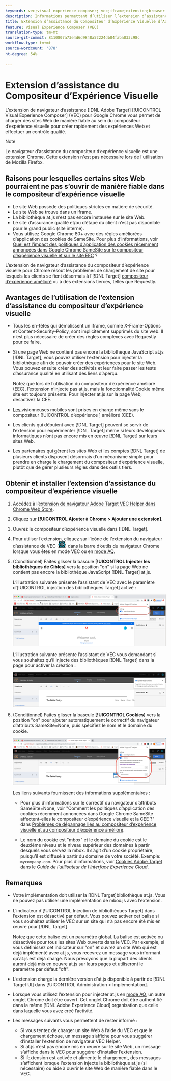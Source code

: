 ```yaml
---
keywords: vec;visual experience composer; vec;iframe;extension;browser
description: Informations permettant d’utiliser l’extension d’assistance de navigateur du Compositeur d’Expérience Visuelle (VEC) d’Adobe Target pour charger de manière fiable des sites Web dans le VEC afin de créer rapidement des expériences d’auteur et d’assurance qualité.
title: Extension d’assistance du Compositeur d’Expérience Visuelle d’Adobe Target (VEC)
feature: Visual Experience Composer (VEC)
translation-type: tm+mt
source-git-commit: 8110807a73e4d6d9848a52224db04faba033c98c
workflow-type: tm+mt
source-wordcount: '878'
ht-degree: 54%

---
```



# Extension d’assistance du Compositeur d’Expérience Visuelle

L’extension de navigateur d’assistance [!DNL Adobe Target] [!UICONTROL Visual Experience Composer] (VEC) pour Google Chrome vous permet de charger des sites Web de manière fiable au sein du compositeur d’expérience visuelle pour créer rapidement des expériences Web et effectuer un contrôle qualité.

>[!NOTE]
>
>Le navigateur d’assistance du compositeur d’expérience visuelle est une extension Chrome. Cette extension n&#39;est pas nécessaire lors de l&#39;utilisation de Mozilla Firefox.

## Raisons pour lesquelles certains sites Web pourraient ne pas s’ouvrir de manière fiable dans le compositeur d’expérience visuelle

* Le site Web possède des politiques strictes en matière de sécurité.
* Le site Web se trouve dans un iframe.
* La bibliothèque at.js n’est pas encore instaurée sur le site Web.
* Le site d’assurance qualité et/ou d’étape du client n’est pas disponible pour le grand public (site interne).
* Vous utilisez Google Chrome 80+ avec des règles améliorées d’application des cookies de SameSite. Pour plus d’informations, voir [Quel est l’impact des politiques d’application des cookies récemment annoncées dans Google Chrome SameSite sur le compositeur d’expérience visuelle et sur le site EEC](/help/c-experiences/c-visual-experience-composer/r-troubleshoot-composer/issues-related-to-the-visual-experience-composer-vec-and-enhanced-experience-composer-eec.md#samesite) ?

L’extension de navigateur d’assistance du compositeur d’expérience visuelle pour Chrome résout les problèmes de chargement de site pour lesquels les clients se fient désormais à l’[!DNL Target] [compositeur d’expérience amélioré](/help/administrating-target/visual-experience-composer-set-up.md#eec) ou à des extensions tierces, telles que Requestly.

## Avantages de l’utilisation de l’extension d’assistance du compositeur d’expérience visuelle

* Tous les en-têtes qui démolissent un iframe, comme X-Frame-Options et Content-Security-Policy, sont implicitement supprimés du site web. Il n’est plus nécessaire de créer des règles complexes avec Requestly pour ce faire.
* Si une page Web ne contient pas encore la bibliothèque JavaScript at.js [!DNL Target], vous pouvez utiliser l’extension pour injecter la bibliothèque afin de pouvoir créer des expériences pour le site Web. Vous pouvez ensuite créer des activités et leur faire passer les tests d’assurance qualité en utilisant des liens d’aperçu.

   Notez que lors de l’utilisation du compositeur d’expérience amélioré (EEC), l’extension n’injecte pas at.js, mais la fonctionnalité Cookie même site est toujours présente. Pour injecter at.js sur la page Web, désactivez la CEE.

* [Les ](/help/c-experiences/c-visual-experience-composer/mobile-viewports.md) visionneuses mobiles sont prises en charge même sans le compositeur [!UICONTROL  d’expérience ] amélioré (CEE).
* Les clients qui débutent avec [!DNL Target] peuvent se servir de l’extension pour expérimenter [!DNL Target] même si leurs développeurs informatiques n’ont pas encore mis en œuvre [!DNL Target] sur leurs sites Web.
* Les partenaires qui gèrent les sites Web et les comptes [!DNL Target] de plusieurs clients disposent désormais d’un mécanisme simple pour prendre en charge le chargement du compositeur d’expérience visuelle, plutôt que de gérer plusieurs règles dans des outils tiers.

## Obtenir et installer l’extension d’assistance du compositeur d’expérience visuelle

1. Accédez à l’[extension de navigateur Adobe Target VEC Helper dans Chrome Web Store](https://chrome.google.com/webstore/detail/adobe-target-vec-helper/ggjpideecfnbipkacplkhhaflkdjagak).
1. Cliquez sur **[!UICONTROL Ajouter à Chrome > Ajouter une extension]**.
1. Ouvrez le compositeur d’expérience visuelle dans [!DNL Target].
1. Pour utiliser l’extension, cliquez sur l’icône de l’extension du navigateur d’assistance de VEC (![icône de l’assistant de VEC](/help/c-experiences/c-visual-experience-composer/r-troubleshoot-composer/assets/vec-help-extension.png)) dans la barre d’outils du navigateur Chrome lorsque vous êtes en mode VEC ou en [mode AQ](/help/c-activities/c-activity-qa/activity-qa.md).
1. (Conditionnel) Faites glisser la bascule **[!UICONTROL Injecter les bibliothèques de Cibles]** vers la position &quot;on&quot; si la page Web ne contient pas encore la bibliothèque JavaScript [!DNL Target] at.js.

   L’illustration suivante présente l’assistant de VEC avec le paramètre d’[!UICONTROL injection des bibliothèques Target] activé :

   ![Assistant de VEC 1](/help/c-experiences/c-visual-experience-composer/r-troubleshoot-composer/assets/vec-help-extension-1.png)

   L’illustration suivante présente l’assistant de VEC vous demandant si vous souhaitez qu’il injecte des bibliothèques [!DNL Target] dans la page pour activer la création :

   ![Assistant de VEC 2](/help/c-experiences/c-visual-experience-composer/r-troubleshoot-composer/assets/vec-helper.png)

1. (Conditionnel) Faites glisser la bascule **[!UICONTROL Cookies]** vers la position &quot;on&quot; pour ajouter automatiquement le correctif du navigateur d’attributs SameSite=None, puis spécifiez le nom et le domaine du cookie.

   ![Basculement des cookies dans l’extension d’assistance du compositeur d’expérience visuelle](/help/c-experiences/c-visual-experience-composer/r-troubleshoot-composer/assets/cookies-vec-helper.png)

   Les liens suivants fournissent des informations supplémentaires :

   * Pour plus d’informations sur le correctif du navigateur d’attributs SameSite=None, voir &quot;Comment les politiques d’application des cookies récemment annoncées dans Google Chrome SameSite affectent-elles le compositeur d’expérience visuelle et la CEE ?&quot; dans [Problèmes de dépannage liés au compositeur d’expérience visuelle et au compositeur d’expérience amélioré](/help/c-experiences/c-visual-experience-composer/r-troubleshoot-composer/issues-related-to-the-visual-experience-composer-vec-and-enhanced-experience-composer-eec.md#samesite).

   * Le nom du cookie est &quot;mbox&quot; et le domaine du cookie est le deuxième niveau et le niveau supérieur des domaines à partir desquels vous servez la mbox. Il s’agit d’un cookie propriétaire, puisqu’il est diffusé à partir du domaine de votre société. Exemple: `mycompany.com`. Pour plus d’informations, voir [Cookies Adobe Target](https://experienceleague.adobe.com/docs/core-services/interface/ec-cookies/cookies-target.html) dans le *Guide de l’utilisateur de l’interface Experience Cloud*.

## Remarques

* Votre implémentation doit utiliser la [!DNL Target]bibliothèque at.js. Vous ne pouvez pas utiliser une implémentation de mbox.js avec l’extension.
* L’indicateur d’[!UICONTROL Injection de bibliothèques Target] dans l’extension est désactivé par défaut. Vous pouvez activer cet balise si vous souhaitez utiliser le VEC sur un site qui n’a pas encore été mis en œuvre pour [!DNL Target].

   Notez que cette balise est un paramètre global. La balise est activée ou désactivée pour tous les sites Web ouverts dans le VEC. Par exemple, si vous définissez cet indicateur sur &quot;on&quot; et ouvrez un site Web qui est déjà implémenté avec at.js, vous recevrez un message vous informant qu’at.js est déjà chargé. Nous prévoyons que la plupart des clients auront déjà mis en oeuvre at.js sur leurs pages et utiliseront le paramètre par défaut &quot;off&quot;.

* L’extension charge la dernière version d’at.js disponible à partir de [!DNL Target UI] dans [!UICONTROL Administration > Implémentation].
* Lorsque vous utilisez l’extension pour injecter at.js en [mode AQ](/help/c-activities/c-activity-qa/activity-qa.md), un autre onglet Chrome doit être ouvert. Cet onglet Chrome doit être authentifié dans la même [!DNL Adobe Experience Cloud] organisation que celle dans laquelle vous avez créé l’activité.
* Les messages suivants vous permettent de rester informé :

   * Si vous tentez de charger un site Web à l’aide du VEC et que le chargement échoue, un message s’affiche pour vous suggérer d’installer l’extension de navigateur VEC Helper.
   * Si at.js n’est pas encore mis en œuvre sur le site Web, un message s’affiche dans le VEC pour suggérer d’installer l’extension.
   * Si l’extension est activée et alimente le chargement, des messages s’affichent lorsque l’extension injecte la bibliothèque at.js (si nécessaire) ou aide à ouvrir le site Web de manière fiable dans le VEC.

